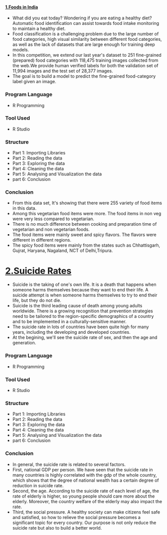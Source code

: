 <a href="https://github.com/boddeti21/Edubrige-Data-Analytics/blob/main/Projects/Exploratory%20Data%20Analysis%20using%20R/iFood.R"><h4> 1.Foods in India</h1></a>
- What did you eat today? Wondering if you are eating a healthy diet? Automatic food identification can assist towards food intake monitoring to maintain a healthy diet.
- Food classification is a challenging problem due to the large number of food categories, high visual similarity between different food categories, as well as the lack of datasets that are large enough for training deep models.
- In this competition, we extend our last year's dataset to 251 fine-grained (prepared) food categories with 118,475 training images collected from the web.We provide human verified labels for both the validation set of 11,994 images and the test set of 28,377 images.
- The goal is to build a model to predict the fine-grained food-category label given an image.

### Program Language
- R Programming

### Tool Used
- R Studio

### Structure
- Part 1: Importing Libraries
- Part 2: Reading the data
- Part 3: Exploring the data
- Part 4: Cleaning the data
- Part 5: Analysing and Visualization the data
- part 6: Conclusion

### Conclusion
- From this data set, It's showing that there were 255 variety of food items in this data.
- Among this vegetarian food items were more. The food items in non veg were very less compared to vegetarian.
- There is no much difference between cooking and preparation time of vegetarian and non vegetarian foods.
- The food items were mainly sweet and spicy flavors. The flavors were different in different regions.
- The spicy food items were mainly from the states such as Chhattisgarh, Gujrat, Haryana, Nagaland, NCT of Delhi,Tripura.

<a href="https://github.com/boddeti21/Edubrige-Data-Analytics/blob/main/Projects/Exploratory%20Data%20Analysis%20using%20R/Suicide%20Rate%20Analysis.R"><h1> 2.Suicide Rates</h4></a>
- Suicide is the taking of one's own life. It is a death that happens when someone harms themselves because they want to end their life. A suicide attempt is when someone harms themselves to try to end their life, but they do not die. 
- Suicide is the third leading cause of death among young adults worldwide. There is a growing recognition that prevention strategies need to be tailored to the region-specific demographics of a country and to be implemented in a culturally-sensitive manner.
- The suicide rate in lots of countries have been quite high for many years, including the developing and developed countries. 
- At the begining, we'll see the suicide rate of sex, and then the age and generation. 

### Program Language
- R Programming

### Tool Used
- R Studio

### Structure
- Part 1: Importing Libraries
- Part 2: Reading the data
- Part 3: Exploring the data
- Part 4: Cleaning the data
- Part 5: Analysing and Visualization the data
- part 6: Conclusion

### Conclusion
- In general, the suicide rate is related to several factors.
- First, national GDP per person. We have seen that the suicide rate in many countries is highly correlated with the gdp of the whole country, which shows that the degree of national wealth has a certain degree of reduction in suicide rate.
- Second, the age. According to the suicide rate of each level of age, the rate of elderly is higher, so young people should care more about the elderly. Moreover, the country welfare of the elderly may also impact the rate.
- Third, the social pressure. A healthy society can make citizens feel safe and satisfied, so how to relieve the social pressure becomes a significant topic for every country. Our purpose is not only reduce the suicide rate but also to build a better world.
